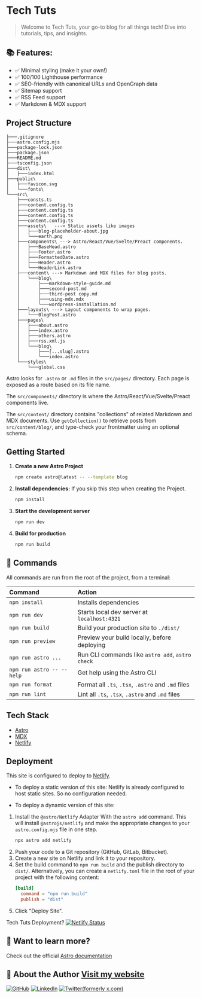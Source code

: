 #  Tech Tuts
> Welcome to Tech Tuts, your go-to blog for all things tech! Dive into tutorials, tips, and insights.

## 📚 Features:
- ✅ Minimal styling (make it your own!)
- ✅ 100/100 Lighthouse performance
- ✅ SEO-friendly with canonical URLs and OpenGraph data
- ✅ Sitemap support
- ✅ RSS Feed support
- ✅ Markdown & MDX support

## Project Structure

``` text
├───.gitignore
├───astro.config.mjs
├───package-lock.json
├───package.json
├───README.md
├───tsconfig.json
├───dist\
│   ├───index.html
├───public\
│   ├───favicon.svg
│   └───fonts\
└───src\
    ├───consts.ts
    ├───content.config.ts
    ├───content.config.ts
    ├───content.config.ts
    ├───content.config.ts
    ├───assets\   ---> Static assets like images
    │   ├───blog-placeholder-about.jpg
    │   └───earth.png
    ├───components\ ---> Astro/React/Vue/Svelte/Preact components.
    │   ├───BaseHead.astro
    │   ├───Footer.astro
    │   ├───FormattedDate.astro
    │   ├───Header.astro
    │   └───HeaderLink.astro
    ├───content\ ---> Markdown and MDX files for blog posts.
    │   └───blog\
    │       ├───markdown-style-guide.md
    │       ├───second-post.md
    │       ├───third-post copy.md
    │       ├───using-mdx.mdx
    │       └───wordpress-installation.md
    ├───layouts\ ---> Layout components to wrap pages.
    │   └───BlogPost.astro
    ├───pages\
    │   ├───about.astro
    │   ├───index.astro
    │   ├───others.astro
    │   ├───rss.xml.js
    │   └───blog\
    │       ├───[...slug].astro
    │       └───index.astro
    └───styles\
        └───global.css
```

Astro looks for `.astro` or `.md` files in the `src/pages/` directory. Each page is exposed as a route based on its file name.

The `src/components/` directory is where the Astro/React/Vue/Svelte/Preact components live.

The `src/content/` directory contains "collections" of related Markdown and MDX documents. Use `getCollection()` to retrieve posts from `src/content/blog/`, and type-check your frontmatter using an optional schema.


## Getting Started

1. **Create a new Astro Project**

   ```bash
   npm create astro@latest -- --template blog
   ```

2. **Install dependencies:** If you skip this step when creating the Project.

   ```bash
   npm install
    ```

3. **Start the development server**

   ```bash
   npm run dev
   ```

4. **Build for production**

   ```bash
   npm run build
   ```

## 🧞 Commands

All commands are run from the root of the project, from a terminal:

| Command                   | Action                                           |
| :------------------------ | :----------------------------------------------- |
| `npm install`             | Installs dependencies                            |
| `npm run dev`             | Starts local dev server at `localhost:4321`      |
| `npm run build`           | Build your production site to `./dist/`          |
| `npm run preview`         | Preview your build locally, before deploying     |
| `npm run astro ...`       | Run CLI commands like `astro add`, `astro check` |
| `npm run astro -- --help` | Get help using the Astro CLI                     |
| `npm run format`          | Format all `.ts`, `.tsx`, `.astro` and `.md` files |
| `npm run lint`            | Lint all `.ts`, `.tsx`, `.astro` and `.md` files |

## Tech Stack
- [Astro](https://astro.build/)
- [MDX](https://mdxjs.com/)
- [Netlify](https://www.netlify.com/)

## Deployment

This site is configured to deploy to [Netlify](https://www.netlify.com/).
- To deploy a static version of this site:
Netlify is already configured to host static sites. So no configuration needed.

- To deploy a dynamic version of this site:
1. Install the `@astro/Netlify` Adapter
With the `astro add` command. This will install `@astrojs/netlify` and make the appropriate changes to your `astro.config.mjs` file in one step.
    ```bash
    npx astro add netlify
    ```
2. Push your code to a Git repository (GitHub, GitLab, Bitbucket).
3. Create a new site on Netlify and link it to your repository.
4. Set the build command to `npm run build` and the publish directory to `dist/`.
Alternatively, you can create a `netlify.toml` file in the root of your project with the following content:
    ```toml
    [build]
      command = "npm run build"
      publish = "dist"
    ```
5. Click "Deploy Site".

Tech Tuts Deployment? [![Netlify Status](https://api.netlify.com/api/v1/badges/0e980602-116a-41de-b88c-3037ef140f3d/deploy-status)](https://app.netlify.com/projects/techtuts/deploys)

## 👀 Want to learn more?
Check out the official [Astro documentation](https://docs.astro.build)

## 👀 About the Author [Visit my website](https://atomicustadh.pages.dev/ "Author's website")

[![GitHub](https://techtuts.netlify.app/_astro/github.Cd6DcTUV.svg)](https://github.com/atomic-ustadh)
[![LinkedIn](https://techtuts.netlify.app/_astro/linkedin.BsKzz869.svg)](https://linkedin.com/in/atomic-ustadh)
[![Twitter(formerly x.com)](https://techtuts.netlify.app/_astro/twitter-x.XX-07nhO.svg)](https://x.com/atomicustadh)

